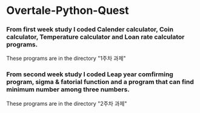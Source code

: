 # Overtale-Python-Quest

### From first week study I coded Calender calculator, Coin calculator, Temperature calculator and Loan rate calculator programs.

These programs are in the directory "1주차 과제"

### From second week study I coded Leap year comfirming program, sigma & fatorial function and a program that can find minimum number among three numbers.

These programs are in the directory "2주차 과제"
